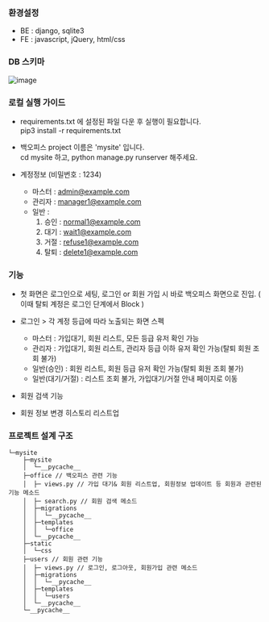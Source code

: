 ### 환경설정
- BE : django, sqlite3
- FE : javascript, jQuery, html/css

### DB 스키마
![image](https://github.com/jjuyeoni/python_project/assets/18046663/5a6814e8-bee2-43cb-9266-b1787e51c47a)

### 로컬 실행 가이드
  - requirements.txt 에 설정된 파일 다운 후 실행이 필요합니다. <br>
    pip3 install -r requirements.txt

  - 백오피스 project 이름은 'mysite' 입니다. <br>
    cd mysite 하고, python manage.py runserver 해주세요.

  - 계정정보 (비밀번호 : 1234)
    - 마스터 : admin@example.com 
    - 관리자 : manager1@example.com
    - 일반 :
      1. 승인 : normal1@example.com
      2. 대기 : wait1@example.com
      3. 거절 : refuse1@example.com
      4. 탈퇴 : delete1@example.com

### 기능 
  - 첫 화면은 로그인으로 세팅, 로그인 or 회원 가입 시 바로 백오피스 화면으로 진입.
    ( 이때 탈퇴 계정은 로그인 단계에서 Block )

  - 로그인 > 각 계정 등급에 따라 노출되는 화면 스펙
    - 마스터 : 가입대기, 회원 리스트, 모든 등급 유저 확인 가능
    - 관리자 : 가입대기, 회원 리스트, 관리자 등급 이하 유저 확인 가능(탈퇴 회원 조회 불가)
    - 일반(승인) : 회원 리스트, 회원 등급 유저 확인 가능(탈퇴 회원 조회 불가)
    - 일반(대기/거절) : 리스트 조회 불가, 가입대기/거절 안내 페이지로 이동

  - 회원 검색 기능
  - 회원 정보 변경 히스토리 리스트업

### 프로젝트 설계 구조

```
└─mysite
    ├─mysite
    │  └─__pycache__
    ├─office // 백오피스 관련 기능
    │  ├─ views.py // 가입 대기& 회원 리스트업, 회원정보 업데이트 등 회원과 관련된 기능 메소드
    │  ├─ search.py // 회원 검색 메소드
    │  ├─migrations
    │  │  └─__pycache__
    │  ├─templates
    │  │  └─office
    │  └─__pycache__
    ├─static
    │  └─css
    ├─users // 회원 관련 기능
    │  ├─ views.py // 로그인, 로그아웃, 회원가입 관련 메소드
    │  ├─migrations
    │  │  └─__pycache__
    │  ├─templates
    │  │  └─users
    │  └─__pycache__
    └─__pycache__
```
